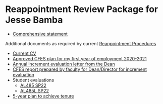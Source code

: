 # Reappointment Review Package for Jesse Bamba

* [Comprehensive statement](final_docs/ComprehensiveStatement4.pdf)

Additional documents as required by current [Reappointment Procedures](REAPPOINTMENT_PROCEDURES.pdf)

* [Current CV](final_docs/CV2023.pdf)
* [Approved CFES plan for my  first year of employment 2020-2021](final_docs/CFES_2020_2021.pdf)
* [Annual increment evaluation letter from the Dean](final_docs/Annual_increment_2020-2021.pdf)
* [CFES report prepared by faculty for Dean/Director for increment evaluation](Annual_increment_2020-2021.pdf)
* Student evaluations
    * [AL485 SP22](final_docs/AL485_SP22)
    * [AL485L SP22](final_docs/AL485L_SP22)
* [5-year plan to achieve tenure](final_docs/5_year_plan.pdf)
